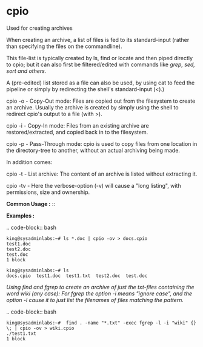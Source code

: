 # cpio

Used for creating archives


When creating an archive, a list of files is fed to its standard-input (rather than specifying the files on the commandline).

This file-list is typically created by ls, find or locate and then piped directly to cpio; but it can also first be filtered/edited with commands like *grep, sed, sort and others.* 

A (pre-edited) list stored as a file can also be used, by using cat to feed the pipeline or simply by redirecting the shell's standard-input (<).)

cpio -o - Copy-Out mode: Files are copied out from the filesystem to create an archive. Usually the archive is created by simply using the shell to redirect cpio's output to a file (with >).

cpio -i - Copy-In mode: Files from an existing archive are restored/extracted, and copied back in to the filesystem.

cpio -p - Pass-Through mode: cpio is used to copy files from one location in the directory-tree to another, without an actual archiving being made.

In addition comes:

cpio -t - List archive: The content of an archive is listed without extracting it.

cpio -tv - Here the verbose-option (-v) will cause a "long listing", with permissions, size and ownership.



**Common Usage :**  ::



**Examples :**


.. code-block:: bash

	king@sysadminlabs:~# ls *.doc | cpio -ov > docs.cpio
	test1.doc
	test2.doc
	test.doc
	1 block

	king@sysadminlabs:~# ls
	docs.cpio  test1.doc  test1.txt  test2.doc  test.doc

*Using find and fgrep to create an archive of just the txt-files containing the word wiki (any case):
For fgrep the option -i means "ignore case", and the option -l cause it to just list the filenames of files matching the pattern.*

.. code-block:: bash

	king@sysadminlabs:~#  find . -name "*.txt" -exec fgrep -l -i "wiki" {} \; | cpio -ov > wiki.cpio
	./test1.txt
	1 block

